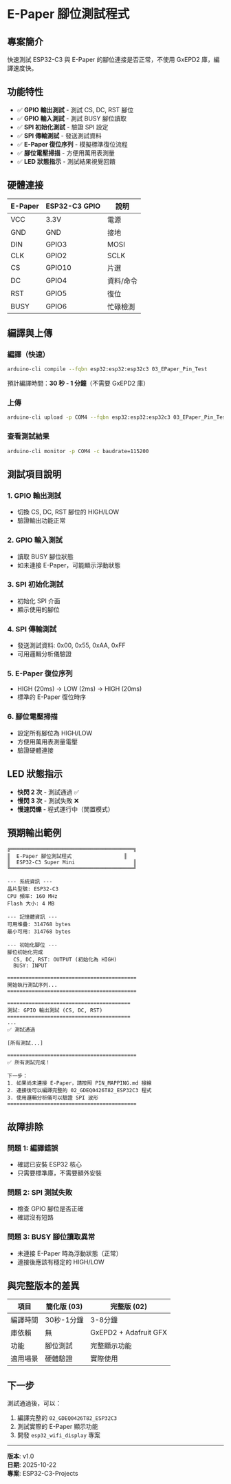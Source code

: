 # E-Paper 腳位測試程式

## 專案簡介
快速測試 ESP32-C3 與 E-Paper 的腳位連接是否正常，不使用 GxEPD2 庫，編譯速度快。

## 功能特性
- ✅ **GPIO 輸出測試** - 測試 CS, DC, RST 腳位
- ✅ **GPIO 輸入測試** - 測試 BUSY 腳位讀取
- ✅ **SPI 初始化測試** - 驗證 SPI 設定
- ✅ **SPI 傳輸測試** - 發送測試資料
- ✅ **E-Paper 復位序列** - 模擬標準復位流程
- ✅ **腳位電壓掃描** - 方便用萬用表測量
- ✅ **LED 狀態指示** - 測試結果視覺回饋

## 硬體連接

| E-Paper | ESP32-C3 GPIO | 說明 |
|---------|---------------|------|
| VCC | 3.3V | 電源 |
| GND | GND | 接地 |
| DIN | GPIO3 | MOSI |
| CLK | GPIO2 | SCLK |
| CS | GPIO10 | 片選 |
| DC | GPIO4 | 資料/命令 |
| RST | GPIO5 | 復位 |
| BUSY | GPIO6 | 忙碌檢測 |

## 編譯與上傳

### 編譯（快速）
```bash
arduino-cli compile --fqbn esp32:esp32:esp32c3 03_EPaper_Pin_Test
```
預計編譯時間：**30 秒 - 1 分鐘**（不需要 GxEPD2 庫）

### 上傳
```bash
arduino-cli upload -p COM4 --fqbn esp32:esp32:esp32c3 03_EPaper_Pin_Test
```

### 查看測試結果
```bash
arduino-cli monitor -p COM4 -c baudrate=115200
```

## 測試項目說明

### 1. GPIO 輸出測試
- 切換 CS, DC, RST 腳位的 HIGH/LOW
- 驗證輸出功能正常

### 2. GPIO 輸入測試
- 讀取 BUSY 腳位狀態
- 如未連接 E-Paper，可能顯示浮動狀態

### 3. SPI 初始化測試
- 初始化 SPI 介面
- 顯示使用的腳位

### 4. SPI 傳輸測試
- 發送測試資料: 0x00, 0x55, 0xAA, 0xFF
- 可用邏輯分析儀驗證

### 5. E-Paper 復位序列
- HIGH (20ms) → LOW (2ms) → HIGH (20ms)
- 標準的 E-Paper 復位時序

### 6. 腳位電壓掃描
- 設定所有腳位為 HIGH/LOW
- 方便用萬用表測量電壓
- 驗證硬體連接

## LED 狀態指示

- **快閃 2 次** - 測試通過 ✅
- **慢閃 3 次** - 測試失敗 ❌
- **慢速閃爍** - 程式運行中（閒置模式）

## 預期輸出範例

```
╔════════════════════════════════════════╗
║  E-Paper 腳位測試程式                 ║
║  ESP32-C3 Super Mini                   ║
╚════════════════════════════════════════╝

--- 系統資訊 ---
晶片型號: ESP32-C3
CPU 頻率: 160 MHz
Flash 大小: 4 MB

--- 記憶體資訊 ---
可用堆疊: 314768 bytes
最小可用: 314768 bytes

--- 初始化腳位 ---
腳位初始化完成
  CS, DC, RST: OUTPUT (初始化為 HIGH)
  BUSY: INPUT

==========================================
開始執行測試序列...
==========================================

========================================
測試: GPIO 輸出測試 (CS, DC, RST)
========================================
...
✅ 測試通過

[所有測試...]

==========================================
✅ 所有測試完成！

下一步：
1. 如果尚未連接 E-Paper，請按照 PIN_MAPPING.md 接線
2. 連接後可以編譯完整的 02_GDEQ0426T82_ESP32C3 程式
3. 使用邏輯分析儀可以驗證 SPI 波形
==========================================
```

## 故障排除

### 問題 1: 編譯錯誤
- 確認已安裝 ESP32 核心
- 只需要標準庫，不需要額外安裝

### 問題 2: SPI 測試失敗
- 檢查 GPIO 腳位是否正確
- 確認沒有短路

### 問題 3: BUSY 腳位讀取異常
- 未連接 E-Paper 時為浮動狀態（正常）
- 連接後應該有穩定的 HIGH/LOW

## 與完整版本的差異

| 項目 | 簡化版 (03) | 完整版 (02) |
|------|------------|------------|
| 編譯時間 | 30秒-1分鐘 | 3-8分鐘 |
| 庫依賴 | 無 | GxEPD2 + Adafruit GFX |
| 功能 | 腳位測試 | 完整顯示功能 |
| 適用場景 | 硬體驗證 | 實際使用 |

## 下一步

測試通過後，可以：
1. 編譯完整的 `02_GDEQ0426T82_ESP32C3`
2. 測試實際的 E-Paper 顯示功能
3. 開發 `esp32_wifi_display` 專案

---
**版本**: v1.0  
**日期**: 2025-10-22  
**專案**: ESP32-C3-Projects
